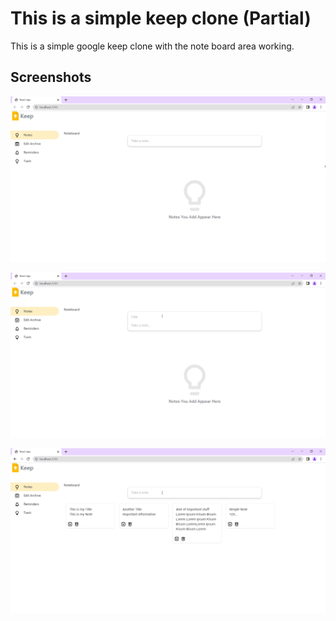 
# This is a simple keep clone (Partial)

This is a simple google keep clone with the note board area working.

## Screenshots

![App Screenshot](https://raw.githubusercontent.com/Behzad-Khokher/Keep_Clone/main/Keep_img/keep-1.png)

![App Screenshot](https://raw.githubusercontent.com/Behzad-Khokher/Keep_Clone/main/Keep_img/keep-2.png)

![App Screenshot](https://raw.githubusercontent.com/Behzad-Khokher/Keep_Clone/main/Keep_img/Keep-3.png)




